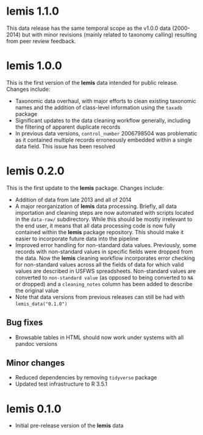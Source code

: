 # lemis 1.1.0

This data release has the same temporal scope as the v1.0.0 data (2000-2014) but with minor revisions (mainly related to taxonomy calling) resulting from peer review feedback.

# lemis 1.0.0

This is the first version of the **lemis** data intended for public release. Changes include:

* Taxonomic data overhaul, with major efforts to clean existing taxonomic names and the addition of class-level information using the `taxadb` package
* Significant updates to the data cleaning workflow generally, including the filtering of apparent duplicate records
* In previous data versions, `control_number` 2006798504 was problematic as it contained multiple records erroneously embedded within a single data field. This issue has been resolved

# lemis 0.2.0

This is the first update to the **lemis** package. Changes include:

* Addition of data from late 2013 and all of 2014
* A major reorganization of **lemis** data processing. Briefly, all data importation and cleaning steps are now automated with scripts located in the `data-raw/` subdirectory. While this should be mostly irrelevant to the end user, it means that all data processing code is now fully contained within the **lemis** package repository. This should make it easier to incorporate future data into the pipeline
* Improved error handling for non-standard data values. Previously, some records with non-standard values in specific fields were dropped from the data. Now the **lemis** cleaning workflow incorporates error checking for non-standard values across all the fields of data for which valid values are described in USFWS spreadsheets. Non-standard values are converted to `non-standard value` (as opposed to being converted to `NA` or dropped) and a `cleaning_notes` column has been added to describe the original value
* Note that data versions from previous releases can still be had with `lemis_data("0.1.0")`

## Bug fixes

* Browsable tables in HTML should now work under systems with all pandoc versions

## Minor changes

* Reduced dependencies by removing `tidyverse` package
* Updated test infrastructure to R 3.5.1

# lemis 0.1.0

* Initial pre-release version of the **lemis** data
